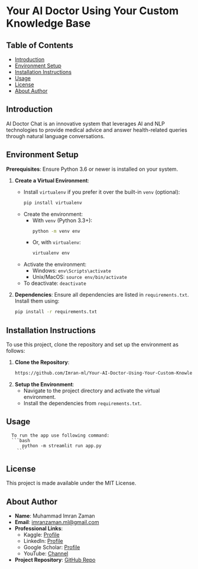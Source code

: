 # Your AI Doctor Using Your Custom Knowledge Base

## Table of Contents

- [Introduction](#introduction)
- [Environment Setup](#environment-setup)
- [Installation Instructions](#installation-instructions)
- [Usage](#usage)
- [License](#license)
- [About Author](#about-author)

## Introduction

AI Doctor Chat is an innovative system that leverages AI and NLP technologies to provide medical advice and answer health-related queries through natural language conversations.

## Environment Setup

**Prerequisites**: Ensure Python 3.6 or newer is installed on your system.

1. **Create a Virtual Environment**:
    - Install `virtualenv` if you prefer it over the built-in `venv` (optional):
        ```bash
        pip install virtualenv
        ```
    - Create the environment:
        - With `venv` (Python 3.3+):
            ```bash
            python -m venv env
            ```
        - Or, with `virtualenv`:
            ```bash
            virtualenv env
            ```
    - Activate the environment:
        - Windows: `env\Scripts\activate`
        - Unix/MacOS: `source env/bin/activate`
    - To deactivate: `deactivate`

2. **Dependencies**:
    Ensure all dependencies are listed in `requirements.txt`. Install them using:
    ```bash
    pip install -r requirements.txt
    ```

## Installation Instructions

To use this project, clone the repository and set up the environment as follows:

1. **Clone the Repository**:
    ```bash
    https://github.com/Imran-ml/Your-AI-Doctor-Using-Your-Custom-Knowledge-Base.git
    ```
2. **Setup the Environment**:
    - Navigate to the project directory and activate the virtual environment.
    - Install the dependencies from `requirements.txt`.


## Usage

      To run the app use following command:
      ```bash
          python -m streamlit run app.py
        ```


## License

This project is made available under the MIT License.


## About Author

- **Name**: Muhammad Imran Zaman
- **Email**: [imranzaman.ml@gmail.com](mailto:imranzaman.ml@gmail.com)
- **Professional Links**:
    - Kaggle: [Profile](https://www.kaggle.com/muhammadimran112233)
    - LinkedIn: [Profile](linkedin.com/in/muhammad-imran-zaman)
    - Google Scholar: [Profile](https://scholar.google.com/citations?user=ulVFpy8AAAAJ&hl=en)
    - YouTube: [Channel](https://www.youtube.com/@consolioo)
- **Project Repository**: [GitHub Repo](https://github.com/Imran-ml/Your-AI-Doctor-Using-Your-Custom-Knowledge-Base.git)

